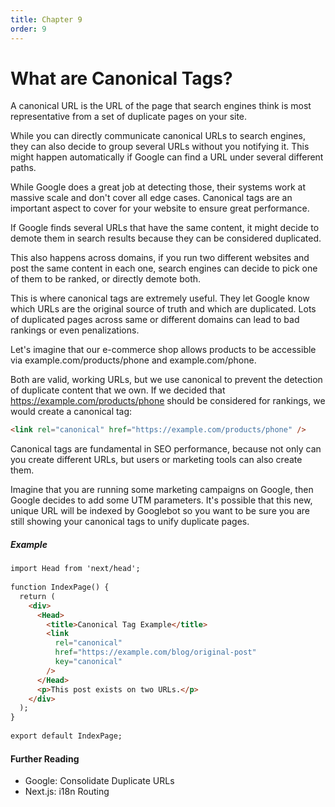 ```yaml
---
title: Chapter 9
order: 9
---
```


# What are Canonical Tags?


A canonical URL is the URL of the page that search engines think is most representative from a set of duplicate pages on your site.

While you can directly communicate canonical URLs to search engines, they can also decide to group several URLs without you notifying it. This might happen
automatically if Google can find a URL under several different paths.

While Google does a great job at detecting those, their systems work at massive scale and don't cover all edge cases. Canonical tags are an important
aspect to cover for your website to ensure great performance.

If Google finds several URLs that have the same content, it might decide to demote them in search results because they can be considered duplicated.

This also happens across domains, if you run two different websites and post the same content in each one, search engines can decide to pick one of them to
be ranked, or directly demote both.

This is where canonical tags are extremely useful. They let Google know which URLs are the original source of truth and which are duplicated. Lots of
duplicated pages across same or different domains can lead to bad rankings or even penalizations.

Let's imagine that our e-commerce shop allows products to be accessible via example.com/products/phone and example.com/phone.

Both are valid, working URLs, but we use canonical to prevent the detection of duplicate content that we own. If we decided that https://example.com/products/phone should be considered for rankings, we would create a canonical tag:

```html
<link rel="canonical" href="https://example.com/products/phone" />
```

Canonical tags are fundamental in SEO performance, because not only can you create different URLs, but users or marketing tools can also create them.

Imagine that you are running some marketing campaigns on Google, then Google decides to add some UTM parameters. It's possible that this new, unique URL will be indexed by Googlebot so you want to be sure you are still showing your canonical tags to unify duplicate pages.

##### Example

```html
import Head from 'next/head';
 
function IndexPage() {
  return (
    <div>
      <Head>
        <title>Canonical Tag Example</title>
        <link
          rel="canonical"
          href="https://example.com/blog/original-post"
          key="canonical"
        />
      </Head>
      <p>This post exists on two URLs.</p>
    </div>
  );
}
 
export default IndexPage;
```

#### Further Reading

- Google: Consolidate Duplicate URLs
- Next.js: i18n Routing
